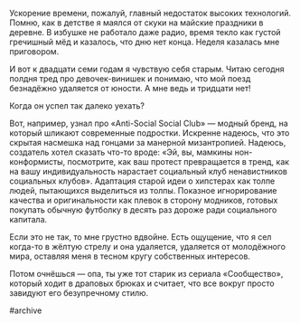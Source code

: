 
Ускорение времени, пожалуй, главный недостаток высоких технологий. Помню, как в детстве я маялся от скуки на майские праздники в деревне. В избушке не работало даже радио, время текло как густой гречишный мёд и казалось, что дню нет конца. Неделя казалась мне приговором.

И вот к двадцати семи годам я чувствую себя старым. Читаю сегодня полдня тред про девочек-винишек и понимаю, что мой поезд безнадёжно удаляется от юности. А мне ведь и тридцати нет! 

Когда он успел так далеко уехать?

Вот, например, узнал про «Anti-Social Social Club» — модный бренд, на который шликают современные подростки. Искренне надеюсь, что это скрытая насмешка над гонцами за манерной мизантропией. Надеюсь, создатель хотел сказать что-то вроде: «Эй, вы, мамкины нон-конформисты, посмотрите, как ваш протест превращается в тренд, как на вашу индивидуальность нарастает социальный клуб ненавистников социальных клубов». Адаптация старой идеи о хипстерах как толпе людей, пытающихся выделиться из толпы. Показное игнорирование качества и оригинальности как плевок в сторону модников, готовых покупать обычную футболку в десять раз дороже ради социального капитала.

Если это не так, то мне грустно вдвойне. Есть ощущение, что я сел когда-то в жёлтую стрелу и она удаляется, удаляется от молодёжного мира, оставляя меня в тесном кругу собственных интересов.

Потом очнёшься — опа, ты уже тот старик из сериала «Сообщество», который ходит в драповых брюках и считает, что все вокруг просто завидуют его безупречному стилю.

#archive